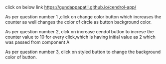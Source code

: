click on below link
https://gundappapatil.github.io/cendrol-app/

As per question number 1 ,click on change color button which increases the counter as well changes the color of circle as button background color.

As per question number 2, clck on increase cendol button to increse the counter value to 10 for every click,which is having initial value as 2 which was passed from component A

As per question number 3, click on styled button to change the background color of button.
